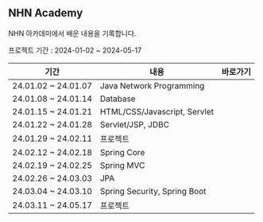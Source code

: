 ## NHN Academy

NHN 아카데미에서 배운 내용을 기록합니다.

프로젝트 기간 : 2024-01-02 ~ 2024-05-17


|**기간**| **내용**| **바로가기** |
|---|---|---|
|24.01.02 ~ 24.01.07 | Java Network Programming |  |
|24.01.08 ~ 24.01.14 | Database |  |
|24.01.15 ~ 24.01.21 | HTML/CSS/Javascript, Servlet |  |
|24.01.22 ~ 24.01.28 | Servlet/JSP, JDBC |  |
|24.01.29 ~ 24.02.11 | 프로젝트 |  |
|24.02.12 ~ 24.02.18 | Spring Core |  |
|24.02.19 ~ 24.02.25 | Spring MVC |  |
|24.02.26 ~ 24.03.03 | JPA |  |
|24.03.04 ~ 24.03.10 | Spring Security, Spring Boot |  |
|24.03.11 ~ 24.05.17 | 프로젝트 |  |
